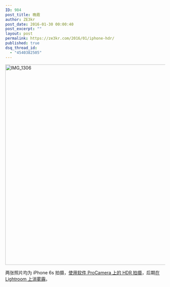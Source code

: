 ```yaml
---
ID: 984
post_title: 晚霞
author: ZE3kr
post_date: 2016-01-30 00:00:40
post_excerpt: ""
layout: post
permalink: https://ze3kr.com/2016/01/iphone-hdr/
published: true
dsq_thread_id:
  - "4540382505"
---
```

<a href="https://media.landcement.com/sites/2/20160201005651/IMG_1306.jpg" rel="attachment wp-att-986"><img class="aligncenter size-large wp-image-986" src="https://media.landcement.com/sites/2/20160201005651/IMG_1306-1600x1200.jpg" alt="IMG_1306" width="840" height="630" /></a>

两张照片均为 iPhone 6s 拍摄，<a href="https://ze3kr.com/2015/05/procamera-review/">使用软件 ProCamera 上的 HDR 拍摄</a>，后期<a href="https://ze3kr.com/2015/08/lightroom-amazing-dehaze/">在 Lightroom 上消雾霾</a>。